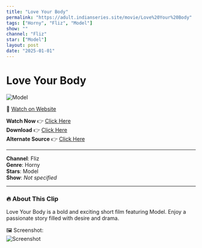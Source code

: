 ```yaml
---
title: "Love Your Body"
permalink: "https://adult.indianseries.site/movie/Love%20Your%20Body"
tags: ["Horny", "Fliz", "Model"]
show: ""
channel: "Fliz"
star: ["Model"]
layout: post
date: "2025-01-01"
---
```


# Love Your Body

![Model](https://shorts.desisins.com/wp-content/uploads/2024/07/Model-Hot-DesiSins.com_.jpg)

🔗 [Watch on Website](https://adult.indianseries.site/movie/Love%20Your%20Body)

**Watch Now** 👉 [Click Here](https://adult.indianseries.site/movie/Love%20Your%20Body)  
**Download** 👉 [Click Here](https://adult.indianseries.site/movie/Love%20Your%20Body)  
**Alternate Source** 👉 [Click Here](https://adult.indianseries.site/movie/Love%20Your%20Body)

---

**Channel**: Fliz  
**Genre**: Horny  
**Stars**: Model  
**Show**: *Not specified*

---

### 🔥 About This Clip

Love Your Body is a bold and exciting short film featuring Model. Enjoy a passionate story filled with desire and drama.
 
🖼️ Screenshot:  
![Screenshot](https://shorts.desisins.com/wp-content/uploads/2024/07/Model-Hot-DesiSins.com_.jpg)

